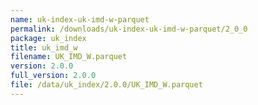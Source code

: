 ```yaml
---
name: uk-index-uk-imd-w-parquet
permalink: /downloads/uk-index-uk-imd-w-parquet/2_0_0
package: uk_index
title: uk_imd_w
filename: UK_IMD_W.parquet
version: 2.0.0
full_version: 2.0.0
file: /data/uk_index/2.0.0/UK_IMD_W.parquet
---
```

